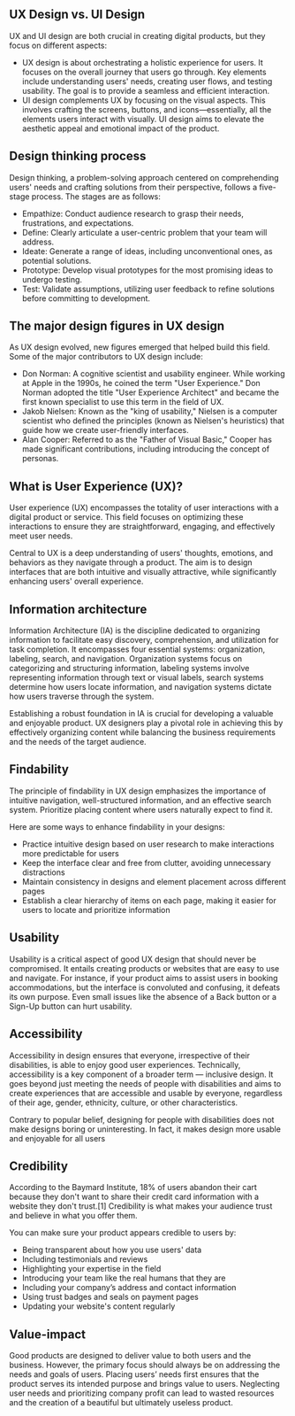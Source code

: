 ## UX Design vs. UI Design

UX and UI design are both crucial in creating digital products, but they focus on different aspects:

- UX design is about orchestrating a holistic experience for users. It focuses on the overall journey that users go through. Key elements include understanding users' needs, creating user flows, and testing usability. The goal is to provide a seamless and efficient interaction.
- UI design complements UX by focusing on the visual aspects. This involves crafting the screens, buttons, and icons—essentially, all the elements users interact with visually. UI design aims to elevate the aesthetic appeal and emotional impact of the product.

## Design thinking process
Design thinking, a problem-solving approach centered on comprehending users' needs and crafting solutions from their perspective, follows a five-stage process. The stages are as follows:



- Empathize: Conduct audience research to grasp their needs, frustrations, and expectations.
- Define: Clearly articulate a user-centric problem that your team will address.
- Ideate: Generate a range of ideas, including unconventional ones, as potential solutions.
- Prototype: Develop visual prototypes for the most promising ideas to undergo testing.
- Test: Validate assumptions, utilizing user feedback to refine solutions before committing to development.

## The major design figures in UX design
As UX design evolved, new figures emerged that helped build this field. Some of the major contributors to UX design include:



- Don Norman: A cognitive scientist and usability engineer. While working at Apple in the 1990s, he coined the term "User Experience." Don Norman adopted the title "User Experience Architect" and became the first known specialist to use this term in the field of UX.
- Jakob Nielsen: Known as the "king of usability," Nielsen is a computer scientist who defined the principles (known as Nielsen's heuristics) that guide how we create user-friendly interfaces.
- Alan Cooper: Referred to as the "Father of Visual Basic," Cooper has made significant contributions, including introducing the concept of personas.
## What is User Experience (UX)?
User experience (UX) encompasses the totality of user interactions with a digital product or service. This field focuses on optimizing these interactions to ensure they are straightforward, engaging, and effectively meet user needs.



Central to UX is a deep understanding of users' thoughts, emotions, and behaviors as they navigate through a product. The aim is to design interfaces that are both intuitive and visually attractive, while significantly enhancing users' overall experience.
## Information architecture
Information Architecture (IA) is the discipline dedicated to organizing information to facilitate easy discovery, comprehension, and utilization for task completion. It encompasses four essential systems: organization, labeling, search, and navigation. Organization systems focus on categorizing and structuring information, labeling systems involve representing information through text or visual labels, search systems determine how users locate information, and navigation systems dictate how users traverse through the system.



Establishing a robust foundation in IA is crucial for developing a valuable and enjoyable product. UX designers play a pivotal role in achieving this by effectively organizing content while balancing the business requirements and the needs of the target audience.
## Findability
The principle of findability in UX design emphasizes the importance of intuitive navigation, well-structured information, and an effective search system. Prioritize placing content where users naturally expect to find it.



Here are some ways to enhance findability in your designs:



- Practice intuitive design based on user research to make interactions more predictable for users
- Keep the interface clear and free from clutter, avoiding unnecessary distractions
- Maintain consistency in designs and element placement across different pages
- Establish a clear hierarchy of items on each page, making it easier for users to locate and prioritize information

## Usability
Usability is a critical aspect of good UX design that should never be compromised. It entails creating products or websites that are easy to use and navigate. For instance, if your product aims to assist users in booking accommodations, but the interface is convoluted and confusing, it defeats its own purpose. Even small issues like the absence of a Back button or a Sign-Up button can hurt usability.
## Accessibility
Accessibility in design ensures that everyone, irrespective of their disabilities, is able to enjoy good user experiences. Technically, accessibility is a key component of a broader term — inclusive design. It goes beyond just meeting the needs of people with disabilities and aims to create experiences that are accessible and usable by everyone, regardless of their age, gender, ethnicity, culture, or other characteristics.



Contrary to popular belief, designing for people with disabilities does not make designs boring or uninteresting. In fact, it makes design more usable and enjoyable for all users
## Credibility
According to the Baymard Institute, 18% of users abandon their cart because they don't want to share their credit card information with a website they don't trust.[1] Credibility is what makes your audience trust and believe in what you offer them.



You can make sure your product appears credible to users by:



- Being transparent about how you use users' data
- Including testimonials and reviews
- Highlighting your expertise in the field
- Introducing your team like the real humans that they are
- Including your company’s address and contact information
- Using trust badges and seals on payment pages
- Updating your website's content regularly
## Value-impact
Good products are designed to deliver value to both users and the business. However, the primary focus should always be on addressing the needs and goals of users. Placing users’ needs first ensures that the product serves its intended purpose and brings value to users. Neglecting user needs and prioritizing company profit can lead to wasted resources and the creation of a beautiful but ultimately useless product.




